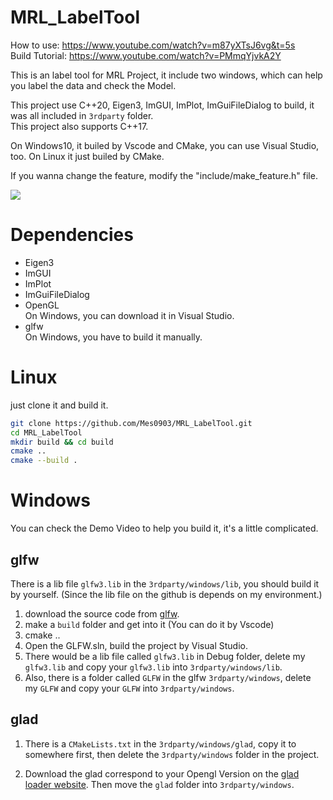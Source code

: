 # MRL_LabelTool

How to use: https://www.youtube.com/watch?v=m87yXTsJ6vg&t=5s    
Build Tutorial: https://www.youtube.com/watch?v=PMmqYjvkA2Y

This is an label tool for MRL Project, it include two windows, which can help you label the data and check the Model.   

This project use C++20, Eigen3, ImGUI, ImPlot, ImGuiFileDialog to build, it was all included in `3rdparty` folder.  
This project also supports C++17.

On Windows10, it builed by Vscode and CMake, you can use Visual Studio, too. On Linux it just builed by CMake.  

If you wanna change the feature, modify the "include/make_feature.h" file.
  
![](https://github.com/NcuMathRoboticsLab/MRL_LabelTool/blob/main/docs/LabelToolDemo.gif?raw=true)

# Dependencies

+ Eigen3
+ ImGUI
+ ImPlot
+ ImGuiFileDialog
+ OpenGL    
    On Windows, you can download it in Visual Studio.
+ glfw  
    On Windows, you have to build it manually.

# Linux

just clone it and build it.

```bash
git clone https://github.com/Mes0903/MRL_LabelTool.git
cd MRL_LabelTool
mkdir build && cd build
cmake ..
cmake --build .
```

# Windows

You can check the Demo Video to help you build it, it's a little complicated.
## glfw

There is a lib file `glfw3.lib` in the `3rdparty/windows/lib`, you should build it by yourself. (Since the lib file on the github is depends on my environment.)

1. download the source code from [glfw](https://www.glfw.org/download).
2. make a `build` folder and get into it (You can do it by Vscode) 
3. cmake ..
4. Open the GLFW.sln, build the project by Visual Studio.
5. There would be a lib file called `glfw3.lib` in Debug folder, delete my `glfw3.lib` and copy your `glfw3.lib` into `3rdparty/windows/lib`.
6. Also, there is a folder called `GLFW` in the glfw `3rdparty/windows`, delete my `GLFW` and copy your `GLFW` into `3rdparty/windows`.

## glad

1. There is a `CMakeLists.txt` in the `3rdparty/windows/glad`, copy it to somewhere first, then delete the `3rdparty/windows` folder in the project.

2. Download the glad correspond to your Opengl Version on the [glad loader website](https://glad.dav1d.de/). Then move the `glad` folder into `3rdparty/windows`.
